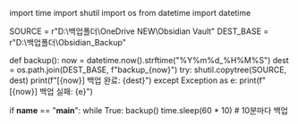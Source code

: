 import time
import shutil
import os
from datetime import datetime

SOURCE = r"D:\백업폴더\OneDrive NEW\Obsidian Vault"
DEST_BASE = r"D:\백업폴더\Obsidian_Backup"

def backup():
    now = datetime.now().strftime("%Y%m%d_%H%M%S")
    dest = os.path.join(DEST_BASE, f"backup_{now}")
    try:
        shutil.copytree(SOURCE, dest)
        print(f"[{now}] 백업 완료: {dest}")
    except Exception as e:
        print(f"[{now}] 백업 실패: {e}")

if __name__ == "__main__":
    while True:
        backup()
        time.sleep(60 * 10)  # 10분마다 백업